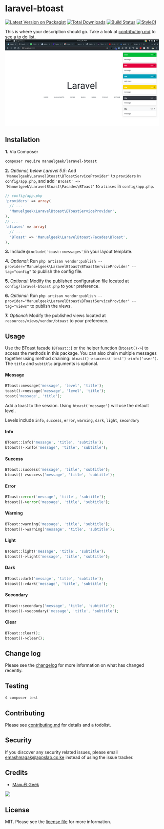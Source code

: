 # laravel-btoast

[![Latest Version on Packagist][ico-version]][link-packagist]
[![Total Downloads][ico-downloads]][link-downloads]
[![Build Status][ico-travis]][link-travis]
[![StyleCI][ico-styleci]][link-styleci]

This is where your description should go. Take a look at [contributing.md](contributing.md) to see a to do list.
![IMG](image.png)
## Installation

**1.** Via Composer

``` bash
composer require manuelgeek/laravel-btoast
```

**2.** *Optional, below Laravel 5.5*: Add `'Manuelgeek\LaravelBtoast\BToastServiceProvider'` to `providers` in `config/app.php`, and add `'BToast' => 'Manuelgeek\LaravelBtoast\Facades\BToast'` to `aliases` in `config/app.php`.

  ```php
  // config/app.php
  'providers' => array(
    // ...
    'Manuelgeek\LaravelBtoast\BToastServiceProvider',
  ),
  // ...
  'aliases' => array(
    // ...
    'BToast' => 'Manuelgeek\LaravelBtoast\Facades\BToast',
  ),
  ```

**3.** Include `@include('toast::messages')`in your layout template.

**4.** *Optional*: Run `php artisan vendor:publish --provider="Manuelgeek\LaravelBtoast\BToastServiceProvider" --tag="config"` to publish the config file.

**5.** *Optional*: Modify the published configuration file located at `config/laravel-btoast.php` to your preference.

**6.** *Optional*: Run `php artisan vendor:publish --provider="Manuelgeek\LaravelBtoast\BToastServiceProvider" --tag="views"` to publish the views.

**7.** *Optional*: Modify the published views located at `resources/views/vendor/btoast` to your preference.


## Usage

Use the BToast facade (`BToast::`) or the helper function (`btoast()->`) to access the methods in this package. You can also chain multiple messages together using method chaining: `btoast()->success('test')->info('user')`.  The `title` and `subtitle` arguments is optional.

#### Message
```php
BToast::message('message', 'level', 'title');
toast()->message('message', 'level', 'title');
toast('message', 'title');
```
Add a toast to the session. Using `btoast('message')` will use the default level.

Levels include `info`, `success`, `error`, `warning`, `dark`, `light`, `secondary`

#### Info
```php
BToast::info('message', 'title', 'subtitle');
btoast()->info('message', 'title', 'subtitle');
```

#### Success
```php
BToast::success('message', 'title', 'subtitle');
btoast()->success('message', 'title', 'subtitle');
```

#### Error
```php
BToast::error('message', 'title', 'subtitle');
btoast()->error('message', 'title', 'subtitle');
```

#### Warning
```php
BToast::warning('message', 'title', 'subtitle');
btoast()->warning('message', 'title', 'subtitle');
```

#### Light
```php
BToast::light('message', 'title', 'subtitle');
btoast()->light('message', 'title', 'subtitle');
```

#### Dark
```php
BToast::dark('message', 'title', 'subtitle');
btoast()->dark('message', 'title', 'subtitle');
```

#### Secondary
```php
BToast::secondary('message', 'title', 'subtitle');
btoast()->secondary('message', 'title', 'subtitle');
```

#### Clear
```php
BToast::clear();
btoast()->clear();
```

## Change log

Please see the [changelog](changelog.md) for more information on what has changed recently.

## Testing

``` bash
$ composer test
```

## Contributing

Please see [contributing.md](contributing.md) for details and a todolist.

## Security

If you discover any security related issues, please email emashmagak@appslab.co.ke instead of using the issue tracker.

## Credits

- [ManuEl Geek][link-author]


[<img width=200 src="https://appslab.co.ke/assets/img/logo.png">](https://appslab.co.ke) 

## License

MIT. Please see the [license file](license.md) for more information.

[ico-version]: https://img.shields.io/packagist/v/manuelgeek/laravel-btoast.svg?style=flat-square
[ico-downloads]: https://img.shields.io/packagist/dt/manuelgeek/laravel-btoast.svg?style=flat-square
[ico-travis]: https://img.shields.io/travis/manuelgeek/laravel-btoast/master.svg?style=flat-square
[ico-styleci]: https://github.styleci.io/repos/205424931/shield?branch=master

[link-packagist]: https://packagist.org/packages/manuelgeek/laravel-btoast
[link-downloads]: https://packagist.org/packages/manuelgeek/laravel-btoast
[link-travis]: https://travis-ci.org/manuelgeek/laravel-btoast
[link-styleci]: https://styleci.io/repos/12345678
[link-author]: https://github.com/manuelgeek
